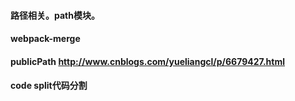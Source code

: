 
#### 路径相关。path模块。
#### webpack-merge
#### publicPath http://www.cnblogs.com/yueliangcl/p/6679427.html
#### code split代码分割

